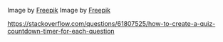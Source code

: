 Image by <a href="https://www.freepik.com/free-vector/hand-drawn-question-mark-pattern_26373356.htm#query=question%20mark%20background&position=11&from_view=keyword&track=ais">Freepik</a>
Image by <a href="https://www.freepik.com/free-vector/hand-drawn-question-mark-pattern_26373361.htm#query=question%20mark%20background&position=15&from_view=keyword&track=ais">Freepik</a>

https://stackoverflow.com/questions/61807525/how-to-create-a-quiz-countdown-timer-for-each-question


